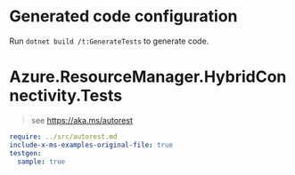 # Generated code configuration

Run `dotnet build /t:GenerateTests` to generate code.

# Azure.ResourceManager.HybridConnectivity.Tests

> see https://aka.ms/autorest
``` yaml
require: ../src/autorest.md
include-x-ms-examples-original-file: true
testgen:
  sample: true
```